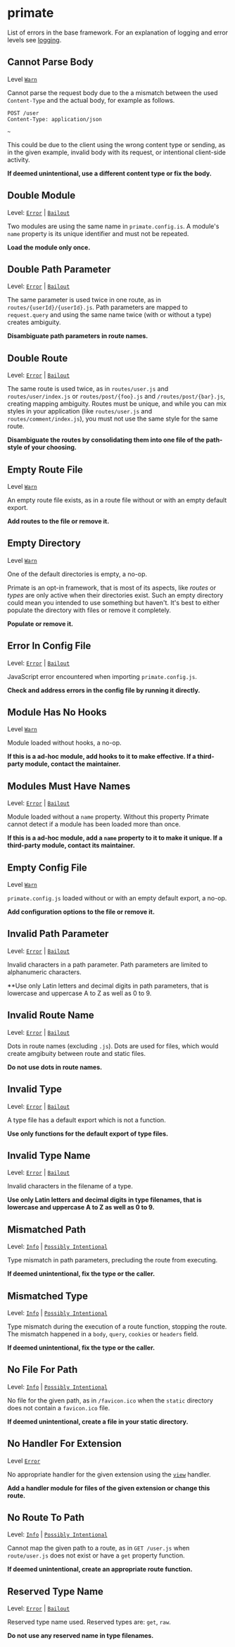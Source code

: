 # primate

List of errors in the base framework. For an explanation of logging and error
levels see [logging](/advanced/logging).

## Cannot Parse Body

Level [`Warn`][warn]

Cannot parse the request body due to the a mismatch between the used
`Content-Type` and the actual body, for example as follows.

```http caption=request with invalid JSON body
POST /user
Content-Type: application/json

~
```

This could be due to the client using the wrong content type or sending, as in
the given example, invalid body with its request, or intentional
client-side activity.

**If deemed unintentional, use a different content type or fix the body.**

## Double Module

Level: [`Error`][error] | [`Bailout`][bailout]

Two modules are using the same name in `primate.config.is`. A module's `name`
property is its unique identifier and must not be repeated.

**Load the module only once.**

## Double Path Parameter

Level: [`Error`][error] | [`Bailout`][bailout]

The same parameter is used twice in one route, as in 
`routes/{userId}/{userId}.js`. Path parameters are mapped to `request.query`
and using the same name twice (with or without a type) creates ambiguity.

**Disambiguate path parameters in route names.**

## Double Route

Level: [`Error`][error] | [`Bailout`][bailout]

The same route is used twice, as in `routes/user.js` and
`routes/user/index.js` or `routes/post/{foo}.js` and `/routes/post/{bar}.js`,
creating mapping ambiguity. Routes must be unique, and while you can mix styles
in your application (like `routes/user.js` and `routes/comment/index.js`), you
must not use the same style for the same route.

**Disambiguate the routes by consolidating them into one file of the path-style
of your choosing.**

## Empty Route File

Level [`Warn`][warn]

An empty route file exists, as in a route file without or with an empty default
export.

**Add routes to the file or remove it.**

## Empty Directory

Level [`Warn`][warn]

One of the default directories is empty, a no-op.

Primate is an opt-in framework, that is most of its aspects, like *routes* or
*types* are only active when their directories exist. Such an empty directory
could mean you intended to use something but haven't. It's best to either
populate the directory with files or remove it completely.

**Populate or remove it.**

## Error In Config File

Level: [`Error`][error] | [`Bailout`][bailout]

JavaScript error encountered when importing `primate.config.js`.

**Check and address errors in the config file by running it directly.**

## Module Has No Hooks

Level [`Warn`][warn]

Module loaded without hooks, a no-op.

**If this is a ad-hoc module, add hooks to it to make effective. If a
third-party module, contact the maintainer.**

## Modules Must Have Names

Level: [`Error`][error] | [`Bailout`][bailout]

Module loaded without a `name` property. Without this property Primate cannot
detect if a module has been loaded more than once.

**If this is a ad-hoc module, add a `name` property to it to make it unique. If
a third-party module, contact its maintainer.**

## Empty Config File

Level [`Warn`][warn]

`primate.config.js` loaded without or with an empty default export, a no-op.

**Add configuration options to the file or remove it.**

## Invalid Path Parameter

Level: [`Error`][error] | [`Bailout`][bailout]

Invalid characters in a path parameter. Path parameters are limited to
alphanumeric characters.

**Use only Latin letters and decimal digits in path parameters, that is
lowercase and uppercase A to Z as well as 0 to 9.

## Invalid Route Name

Level: [`Error`][error] | [`Bailout`][bailout]

Dots in route names (excluding `.js`). Dots are used for files, which would
create amgibuity between route and static files.

**Do not use dots in route names.**

## Invalid Type

Level: [`Error`][error] | [`Bailout`][bailout]

A type file has a default export which is not a function.

**Use only functions for the default export of type files.**

## Invalid Type Name

Level: [`Error`][error] | [`Bailout`][bailout]

Invalid characters in the filename of a type.

**Use only Latin letters and decimal digits in type filenames, that is
lowercase and uppercase A to Z as well as 0 to 9.**

## Mismatched Path

Level: [`Info`][info] | [`Possibly Intentional`][possibly-intentional]

Type mismatch in path parameters, precluding the route from executing.

**If deemed unintentional, fix the type or the caller.**

## Mismatched Type

Level: [`Info`][info] | [`Possibly Intentional`][possibly-intentional]

Type mismatch during the execution of a route function, stopping the route.
The mismatch happened in a `body`, `query`, `cookies` or `headers` field.

**If deemed unintentional, fix the type or the caller.**

## No File For Path

Level: [`Info`][info] | [`Possibly Intentional`][possibly-intentional]

No file for the given path, as in `/favicon.ico` when the `static` directory
does not contain a `favicon.ico` file.

**If deemed unintentional, create a file in your static directory.**

## No Handler For Extension

Level [`Error`][error]

No appropriate handler for the given extension using the
[`view`](/guide/responses#view) handler.

**Add a handler module for files of the given extension or change this route.**

## No Route To Path

Level: [`Info`][info] | [`Possibly Intentional`][possibly-intentional]

Cannot map the given path to a route, as in `GET /user.js` when `route/user.js`
does not exist or have a `get` property function.

**If deemed unintentional, create an appropriate route function.**

## Reserved Type Name

Level: [`Error`][error] | [`Bailout`][bailout]

Reserved type name used. Reserved types are: `get`, `raw`.

**Do not use any reserved name in type filenames.**

[error]: /guide/logging#error
[bailout]: /guide/logging#bailout
[warn]: /guide/logging#warn
[info]: /guide/logging#info
[possibly-intentional]: /guide/logging#possibly-intentional

